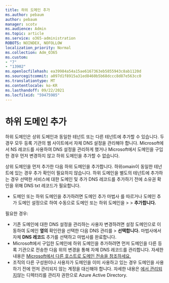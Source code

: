 ```yaml
---
title: 하위 도메인 추가
ms.author: pebaum
author: pebaum
manager: scotv
ms.audience: Admin
ms.topic: article
ms.service: o365-administration
ROBOTS: NOINDEX, NOFOLLOW
localization_priority: Normal
ms.collection: Adm_O365
ms.custom:
- "7"
- "13902"
ms.openlocfilehash: ea39984a54a15ae6167363eb5855943c8ab1120d
ms.sourcegitcommit: a097d1f8915a31ed8460b5b68dccc8d87e563cc0
ms.translationtype: MT
ms.contentlocale: ko-KR
ms.lasthandoff: 09/22/2021
ms.locfileid: "59475985"
---
```

# <a name="adding-a-sub-domain"></a>하위 도메인 추가

하위 도메인은 상위 도메인과 동일한 테넌트 또는 다른 테넌트에 추가할 수 있습니다. 두 경우 모두 등록 기관의 웹 사이트에서 자체 DNS 설정을 관리해야 합니다. Microsoft에서 NS 레코드를 사용하여 DNS 설정을 관리하게 했거나 Microsoft에서 도메인을 구입한 경우 먼저 변경하지 않고 하위 도메인을 추가할 수 없습니다.

상위 도메인을 먼저 추가한 다음 하위 도메인을 추가합니다. 하위omain이 동일한 테넌트에 있는 경우 추가 확인이 필요하지 않습니다. 하위 도메인을 별도의 테넌트에 추가하는 경우 선택한 서비스에 대한 도메인 및 추가 DNS 레코드를 추가하기 전에 소유권 확인을 위해 DNS txt 레코드가 필요합니다.

- 도메인 또는 하위 도메인을 추가하려면 [](https://admin.microsoft.com/Adminportal#/Domains/Wizard)도메인 추가 마법사 를 따르거나 도메인 추가 도메인 설정으로 하여 수동으로 도메인 또는 하위 도메인을  >    >  **추가합니다.**

필요한 경우:

- 기존 도메인에 대한 DNS 설정을 관리하는 사용자 변경하려면 설정 도메인으로 이동하여 도메인 **옆의** 확인란을 선택한 다음 DNS 관리를  >  [](https://admin.microsoft.com/Adminportal/Home#/Domains) **선택합니다.** 마법사에서 자체 **DNS 레코드** 추가를 선택하고 마법사를 완료합니다.
- Microsoft에서 구입한 도메인에 하위 도메인을 추가하려면 먼저 도메인을 다른 등록 기관으로 전송한 다음 위의 변경을 통해 자체 DNS 레코드를 관리합니다. 자세한 내용은 [Microsoft에서 다른 호스트로 도메인 전송을 참조하세요.](https://docs.microsoft.com/microsoft-365/admin/get-help-with-domains/transfer-a-domain-from-microsoft-to-another-host)
- 조직의 다른 구성원이나 사용자가 도메인을 이미 사용하고 있는 경우 도메인을 사용하기 전에 먼저 관리되지 않는 계정을 대신해야 합니다. 자세한 내용은 [에서 관리되지](https://docs.microsoft.com/azure/active-directory/enterprise-users/domains-admin-takeover)않는 디렉터리를 관리자 권한으로 Azure Active Directory.
